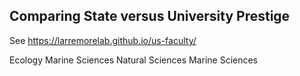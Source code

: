 ## Comparing State versus University Prestige

See <https://larremorelab.github.io/us-faculty/>

Ecology
Marine Sciences
Natural Sciences
Marine Sciences
